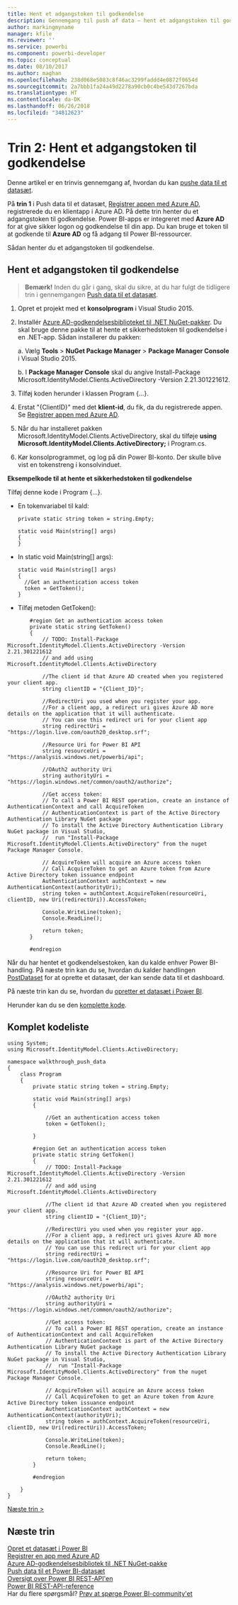 ```yaml
---
title: Hent et adgangstoken til godkendelse
description: Gennemgang til push af data – hent et adgangstoken til godkendelse
author: markingmyname
manager: kfile
ms.reviewer: ''
ms.service: powerbi
ms.component: powerbi-developer
ms.topic: conceptual
ms.date: 08/10/2017
ms.author: maghan
ms.openlocfilehash: 238d068e5083c8f46ac3299faddd4e0872f0654d
ms.sourcegitcommit: 2a7bbb1fa24a49d2278a90cb0c4be543d7267bda
ms.translationtype: HT
ms.contentlocale: da-DK
ms.lasthandoff: 06/26/2018
ms.locfileid: "34812623"
---
```

# <a name="step-2-get-an-authentication-access-token"></a>Trin 2: Hent et adgangstoken til godkendelse
Denne artikel er en trinvis gennemgang af, hvordan du kan [pushe data til et datasæt](walkthrough-push-data.md).

På **trin 1** i Push data til et datasæt, [Registrer appen med Azure AD](walkthrough-push-data-register-app-with-azure-ad.md), registrerede du en klientapp i Azure AD. På dette trin henter du et adgangstoken til godkendelse. Power BI-apps er integreret med **Azure AD** for at give sikker logon og godkendelse til din app. Du kan bruge et token til at godkende til **Azure AD** og få adgang til Power BI-ressourcer.

Sådan henter du et adgangstoken til godkendelse.

## <a name="get-an-authentication-access-token"></a>Hent et adgangstoken til godkendelse
> **Bemærk!** Inden du går i gang, skal du sikre, at du har fulgt de tidligere trin i gennemgangen [Push data til et datasæt](walkthrough-push-data.md).
> 
> 

1. Opret et projekt med et **konsolprogram** i Visual Studio 2015.
2. Installér [Azure AD-godkendelsesbiblioteket til .NET NuGet-pakker](https://www.nuget.org/packages/Microsoft.IdentityModel.Clients.ActiveDirectory/). Du skal bruge denne pakke til at hente et sikkerhedstoken til godkendelse i en .NET-app. Sådan installerer du pakken:
   
     a. Vælg **Tools** > **NuGet Package Manager** > **Package Manager Console** i Visual Studio 2015.
   
     b. I **Package Manager Console** skal du angive Install-Package Microsoft.IdentityModel.Clients.ActiveDirectory -Version 2.21.301221612.
3. Tilføj koden herunder i klassen Program {...}.
4. Erstat "{ClientID}" med det **klient-id**, du fik, da du registrerede appen. Se [Registrer appen med Azure AD](walkthrough-push-data-register-app-with-azure-ad.md).
5. Når du har installeret pakken Microsoft.IdentityModel.Clients.ActiveDirectory, skal du tilføje **using Microsoft.IdentityModel.Clients.ActiveDirectory;** i Program.cs.
6. Kør konsolprogrammet, og log på din Power BI-konto. Der skulle blive vist en tokenstreng i konsolvinduet.

**Eksempelkode til at hente et sikkerhedstoken til godkendelse**

Tilføj denne kode i Program {...}.

* En tokenvariabel til kald:
  
  ```
  private static string token = string.Empty;
  
  static void Main(string[] args)
  {
  }
  ```
* In static void Main(string[] args):
  
  ```
  static void Main(string[] args)
  {
    //Get an authentication access token
    token = GetToken();
  }
  ```
* Tilføj metoden GetToken():

```
       #region Get an authentication access token
       private static string GetToken()
       {
           // TODO: Install-Package Microsoft.IdentityModel.Clients.ActiveDirectory -Version 2.21.301221612
           // and add using Microsoft.IdentityModel.Clients.ActiveDirectory

           //The client id that Azure AD created when you registered your client app.
           string clientID = "{Client_ID}";

           //RedirectUri you used when you register your app.
           //For a client app, a redirect uri gives Azure AD more details on the application that it will authenticate.
           // You can use this redirect uri for your client app
           string redirectUri = "https://login.live.com/oauth20_desktop.srf";

           //Resource Uri for Power BI API
           string resourceUri = "https://analysis.windows.net/powerbi/api";

           //OAuth2 authority Uri
           string authorityUri = "https://login.windows.net/common/oauth2/authorize";

           //Get access token:
           // To call a Power BI REST operation, create an instance of AuthenticationContext and call AcquireToken
           // AuthenticationContext is part of the Active Directory Authentication Library NuGet package
           // To install the Active Directory Authentication Library NuGet package in Visual Studio,
           //  run "Install-Package Microsoft.IdentityModel.Clients.ActiveDirectory" from the nuget Package Manager Console.

           // AcquireToken will acquire an Azure access token
           // Call AcquireToken to get an Azure token from Azure Active Directory token issuance endpoint
           AuthenticationContext authContext = new AuthenticationContext(authorityUri);
           string token = authContext.AcquireToken(resourceUri, clientID, new Uri(redirectUri)).AccessToken;

           Console.WriteLine(token);
           Console.ReadLine();

           return token;
       }

       #endregion
```

Når du har hentet et godkendelsestoken, kan du kalde enhver Power BI-handling. På næste trin kan du se, hvordan du kalder handlingen [PostDataset](https://docs.microsoft.com/rest/api/power-bi/pushdatasets) for at oprette et datasæt, der kan sende data til et dashboard.

På næste trin kan du se, hvordan du [opretter et datasæt i Power BI](walkthrough-push-data-create-dataset.md).

Herunder kan du se den [komplette kode](#code).

<a name="code"/>

## <a name="complete-code-listing"></a>Komplet kodeliste
    using System;
    using Microsoft.IdentityModel.Clients.ActiveDirectory;

    namespace walkthrough_push_data
    {
        class Program
        {
            private static string token = string.Empty;

            static void Main(string[] args)
            {

                //Get an authentication access token
                token = GetToken();

            }

            #region Get an authentication access token
            private static string GetToken()
            {
                // TODO: Install-Package Microsoft.IdentityModel.Clients.ActiveDirectory -Version 2.21.301221612
                // and add using Microsoft.IdentityModel.Clients.ActiveDirectory

                //The client id that Azure AD created when you registered your client app.
                string clientID = "{Client_ID}";

                //RedirectUri you used when you register your app.
                //For a client app, a redirect uri gives Azure AD more details on the application that it will authenticate.
                // You can use this redirect uri for your client app
                string redirectUri = "https://login.live.com/oauth20_desktop.srf";

                //Resource Uri for Power BI API
                string resourceUri = "https://analysis.windows.net/powerbi/api";

                //OAuth2 authority Uri
                string authorityUri = "https://login.windows.net/common/oauth2/authorize";

                //Get access token:
                // To call a Power BI REST operation, create an instance of AuthenticationContext and call AcquireToken
                // AuthenticationContext is part of the Active Directory Authentication Library NuGet package
                // To install the Active Directory Authentication Library NuGet package in Visual Studio,
                //  run "Install-Package Microsoft.IdentityModel.Clients.ActiveDirectory" from the nuget Package Manager Console.

                // AcquireToken will acquire an Azure access token
                // Call AcquireToken to get an Azure token from Azure Active Directory token issuance endpoint
                AuthenticationContext authContext = new AuthenticationContext(authorityUri);
                string token = authContext.AcquireToken(resourceUri, clientID, new Uri(redirectUri)).AccessToken;

                Console.WriteLine(token);
                Console.ReadLine();

                return token;
            }

            #endregion

        }
    }


[Næste trin >](walkthrough-push-data-create-dataset.md)

## <a name="next-steps"></a>Næste trin
[Opret et datasæt i Power BI](walkthrough-push-data-create-dataset.md)  
[Registrer en app med Azure AD](walkthrough-push-data-register-app-with-azure-ad.md)  
[Azure AD-godkendelsesbibliotek til .NET NuGet-pakke](https://www.nuget.org/packages/Microsoft.IdentityModel.Clients.ActiveDirectory/)  
[Push data til et Power BI-datasæt](walkthrough-push-data.md)  
[Oversigt over Power BI REST-API'en](overview-of-power-bi-rest-api.md)  
[Power BI REST-API-reference](https://docs.microsoft.com/rest/api/power-bi/)  
Har du flere spørgsmål? [Prøv at spørge Power BI-community'et](http://community.powerbi.com/)

